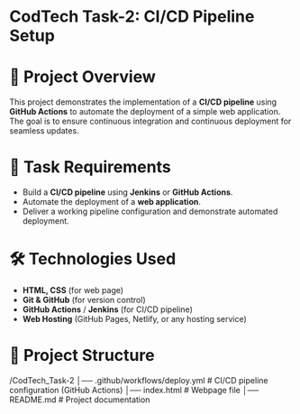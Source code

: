 # CodTech Task-2: CI/CD Pipeline Setup

# 🚀 Project Overview
This project demonstrates the implementation of a **CI/CD pipeline** using **GitHub Actions** to automate the deployment of a simple web application. The goal is to ensure continuous integration and continuous deployment for seamless updates.

# 📌 Task Requirements
- Build a **CI/CD pipeline** using **Jenkins** or **GitHub Actions**.
- Automate the deployment of a **web application**.
- Deliver a working pipeline configuration and demonstrate automated deployment.

# 🛠️ Technologies Used
- **HTML, CSS** (for web page)
- **Git & GitHub** (for version control)
- **GitHub Actions** / **Jenkins** (for CI/CD pipeline)
- **Web Hosting** (GitHub Pages, Netlify, or any hosting service)

# 📂 Project Structure
/CodTech_Task-2 │── .github/workflows/deploy.yml # CI/CD pipeline configuration (GitHub Actions) │── index.html # Webpage file │── README.md # Project documentation
